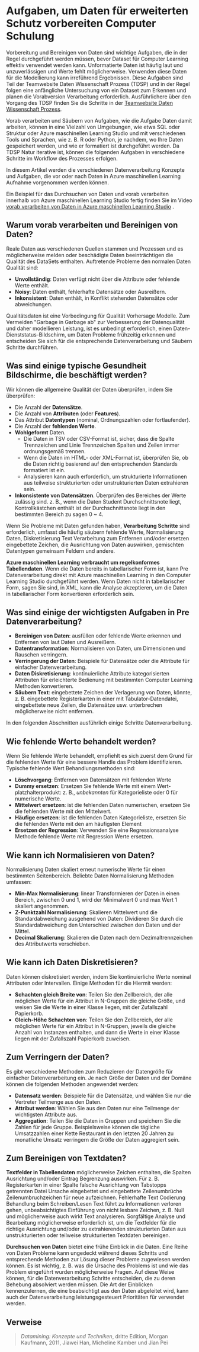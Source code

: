 <properties
    pageTitle="Aufgaben, um Daten für erweiterten Schutz vorbereiten Computer Learning | Microsoft Azure"
    description="Vorab verarbeiten und Bereinigen von Daten, die es für maschinelle Learning vorbereiten."
    services="machine-learning"
    documentationCenter=""
    authors="bradsev"
    manager="jhubbard"
    editor="cgronlun" />

<tags
    ms.service="machine-learning"
    ms.workload="data-services"
    ms.tgt_pltfrm="na"
    ms.devlang="na"
    ms.topic="article"
    ms.date="09/19/2016" 
    ms.author="bradsev" />


# <a name="tasks-to-prepare-data-for-enhanced-machine-learning"></a>Aufgaben, um Daten für erweiterten Schutz vorbereiten Computer Schulung

Vorbereitung und Bereinigen von Daten sind wichtige Aufgaben, die in der Regel durchgeführt werden müssen, bevor Dataset für Computer Learning effektiv verwendet werden kann. Unformatierte Daten ist häufig laut und unzuverlässigen und Werte fehlt möglicherweise. Verwenden diese Daten für die Modellierung kann irreführend Ergebnissen. Diese Aufgaben sind Teil der Teamwebsite Daten Wissenschaft Prozess (TDSP) und in der Regel folgen eine anfängliche Untersuchung von ein Dataset zum Erkennen und planen die Vorabversion Verarbeitung erforderlich. Ausführlichere über den Vorgang des TDSP finden Sie die Schritte in der [Teamwebsite Daten Wissenschaft Prozess](https://azure.microsoft.com/documentation/learning-paths/cortana-analytics-process/).

Vorab verarbeiten und Säubern von Aufgaben, wie die Aufgabe Daten damit arbeiten, können in eine Vielzahl von Umgebungen, wie etwa SQL oder Struktur oder Azure maschinellen Learning Studio und mit verschiedenen Tools und Sprachen, wie z. B. R oder Python, je nachdem, wo Ihre Daten gespeichert werden, und wie er formatiert ist durchgeführt werden. Da TDSP Natur iterative ist, können die folgenden Aufgaben in verschiedene Schritte im Workflow des Prozesses erfolgen.

In diesem Artikel werden die verschiedenen Datenverarbeitung Konzepte und Aufgaben, die vor oder nach Daten in Azure maschinellen Learning Aufnahme vorgenommen werden können.

Ein Beispiel für das Durchsuchen von Daten und vorab verarbeiten innerhalb von Azure maschinellen Learning Studio fertig finden Sie im Video [vorab verarbeiten von Daten in Azure maschinellen Learning Studio](https://azure.microsoft.com/documentation/videos/preprocessing-data-in-azure-ml-studio/) .


## <a name="why-pre-process-and-clean-data"></a>Warum vorab verarbeiten und Bereinigen von Daten?

Reale Daten aus verschiedenen Quellen stammen und Prozessen und es möglicherweise melden oder beschädigte Daten beeinträchtigen die Qualität des DataSets enthalten. Auftretende Probleme den normalen Daten Qualität sind:

* **Unvollständig**: Daten verfügt nicht über die Attribute oder fehlende Werte enthält.
* **Noisy**: Daten enthält, fehlerhafte Datensätze oder Ausreißern.
* **Inkonsistent**: Daten enthält, in Konflikt stehenden Datensätze oder abweichungen.

Qualitätsdaten ist eine Vorbedingung für Qualität Vorhersage Modelle. Zum Vermeiden "Garbage in Garbage ab" zur Verbesserung der Datenqualität und daher modellieren Leistung, ist es unbedingt erforderlich, einen Daten-Dienststatus-Bildschirm, um Daten Probleme frühzeitig erkennen und entscheiden Sie sich für die entsprechende Datenverarbeitung und Säubern Schritte durchführen.

## <a name="what-are-some-typical-data-health-screens-that-are-employed"></a>Was sind einige typische Gesundheit Bildschirme, die beschäftigt werden?

Wir können die allgemeine Qualität der Daten überprüfen, indem Sie überprüfen:

* Die Anzahl der **Datensätze**.
* Die Anzahl von **Attributen** (oder **Features**).
* Das Attribut **Datentypen** (nominal, Ordnungszahlen oder fortlaufender).
* Die Anzahl der **fehlenden Werte**.
* **Wohlgeformt** Daten.
    * Die Daten in TSV oder CSV-Format ist, sicher, dass die Spalte Trennzeichen und Linie Trennzeichen Spalten und Zeilen immer ordnungsgemäß trennen.
    * Wenn die Daten im HTML- oder XML-Format ist, überprüfen Sie, ob die Daten richtig basierend auf den entsprechenden Standards formatiert ist ein.
    * Analysieren kann auch erforderlich, um strukturierte Informationen aus teilweise strukturierten oder unstrukturierten Daten extrahieren sein.
* **Inkonsistente von Datensätzen**. Überprüfen des Bereiches der Werte zulässig sind. z. B., wenn die Daten Student Durchschnittsnote liegt, Kontrollkästchen enthält ist der Durchschnittsnote liegt in den bestimmten Bereich zu sagen 0 ~ 4.

Wenn Sie Probleme mit Daten gefunden haben, **Verarbeitung Schritte** sind erforderlich, umfasst die häufig säubern fehlende Werte, Normalisierung Daten, Diskretisierung Text Verarbeitung zum Entfernen und/oder ersetzen eingebettete Zeichen, die Ausrichtung von Daten auswirken, gemischten Datentypen gemeinsam Feldern und andere.

**Azure maschinellen Learning verbraucht um regelkonformes Tabellendaten**.  Wenn die Daten bereits in tabellarischer Form ist, kann Pre Datenverarbeitung direkt mit Azure maschinellen Learning in den Computer Learning Studio durchgeführt werden.  Wenn Daten nicht in tabellarischer Form, sagen Sie sind, in XML, kann die Analyse akzeptieren, um die Daten in tabellarischer Form konvertieren erforderlich sein.  

## <a name="what-are-some-of-the-major-tasks-in-data-pre-processing"></a>Was sind einige der wichtigsten Aufgaben in Pre Datenverarbeitung?

* **Bereinigen von Daten**: ausfüllen oder fehlende Werte erkennen und Entfernen von laut Daten und Ausreißern.
* **Datentransformation**: Normalisieren von Daten, um Dimensionen und Rauschen verringern.
* **Verringerung der Daten**: Beispiele für Datensätze oder die Attribute für einfacher Datenverarbeitung.
* **Daten Diskretisierung**: kontinuierliche Attribute kategorisierten Attributen für erleichterte Bedienung mit bestimmten Computer Learning Methoden konvertieren.
* **Säubern Text**: eingebettete Zeichen der Verlagerung von Daten, könnte, z. B. eingebettete Registerkarten in einer mit Tabulator-Datendatei, eingebettete neue Zeilen, die Datensätze usw. unterbrechen möglicherweise nicht entfernen.

In den folgenden Abschnitten ausführlich einige Schritte Datenverarbeitung.

## <a name="how-to-deal-with-missing-values"></a>Wie fehlende Werte behandelt werden?

Wenn Sie fehlende Werte behandelt, empfiehlt es sich zuerst dem Grund für die fehlenden Werte für eine bessere Handle das Problem identifizieren. Typische fehlende Wert Behandlungsmethoden sind:

* **Löschvorgang**: Entfernen von Datensätzen mit fehlenden Werte
* **Dummy ersetzen**: Ersetzen Sie fehlende Werte mit einem Wert-platzhalterprodukt: z. B., _unbekannten_ für Kategorieliste oder 0 für numerische Werte.
* **Mittelwert ersetzen**: ist die fehlenden Daten numerischen, ersetzen Sie die fehlenden Werte mit den Mittelwert.
* **Häufige ersetzen**: ist die fehlenden Daten Kategorieliste, ersetzen Sie die fehlenden Werte mit den am häufigsten Element
* **Ersetzen der Regression**: Verwenden Sie eine Regressionsanalyse Methode fehlende Werte mit Regression Werte ersetzen.  

## <a name="how-to-normalize-data"></a>Wie kann ich Normalisieren von Daten?

Normalisierung Daten skaliert erneut numerische Werte für einen bestimmten Seitenbereich. Beliebte Daten Normalisierung Methoden umfassen:

* **Min-Max Normalisierung**: linear Transformieren der Daten in einen Bereich, zwischen 0 und 1, wird der Minimalwert 0 und max Wert 1 skaliert angenommen.
* **Z-Punktzahl Normalisierung**: Skalieren Mittelwert und die Standardabweichung ausgehend von Daten: Dividieren Sie durch die Standardabweichung den Unterschied zwischen den Daten und der Mittel.
* **Decimal Skalierung**: Skalieren die Daten nach dem Dezimaltrennzeichen des Attributwerts verschieben.  

## <a name="how-to-discretize-data"></a>Wie kann ich Daten Diskretisieren?

Daten können diskretisiert werden, indem Sie kontinuierliche Werte nominal Attributen oder Intervallen. Einige Methoden für die Hiermit werden:

* **Schachten gleich Breite von**: Teilen Sie den Zellbereich, der alle möglichen Werte für ein Attribut in N-Gruppen die gleiche Größe, und weisen Sie die Werte in einer Klasse liegen, mit der Zufallszahl Papierkorb.
* **Gleich-Höhe Schachten von**: Teilen Sie den Zellbereich, der alle möglichen Werte für ein Attribut in N-Gruppen, jeweils die gleiche Anzahl von Instanzen enthalten, und dann die Werte in einer Klasse liegen mit der Zufallszahl Papierkorb zuweisen.  

## <a name="how-to-reduce-data"></a>Zum Verringern der Daten?

Es gibt verschiedene Methoden zum Reduzieren der Datengröße für einfacher Datenverarbeitung ein. Je nach Größe der Daten und der Domäne können die folgenden Methoden angewendet werden:

* **Datensatz werden**: Beispiele für die Datensätze, und wählen Sie nur die Vertreter Teilmenge aus den Daten.
* **Attribut werden**: Wählen Sie aus den Daten nur eine Teilmenge der wichtigsten Attribute aus.  
* **Aggregation**: Teilen Sie die Daten in Gruppen und speichern Sie die Zahlen für jede Gruppe. Beispielsweise können die tägliche Umsatzzahlen einer Kette Restaurant in den letzten 20 Jahren zu monatliche Umsatz verringern die Größe der Daten aggregiert sein.  

## <a name="how-to-clean-text-data"></a>Zum Bereinigen von Textdaten?

**Textfelder in Tabellendaten** möglicherweise Zeichen enthalten, die Spalten Ausrichtung und/oder Eintrag Begrenzung auswirken. Für z. B. Registerkarten in einer Spalte falsche Ausrichtung von Tabstopps getrennten Datei Ursache eingebettet und eingebettete Zeilenumbrüche Zeilenumbruchzeichen für neue aufzeichnen. Fehlerhafte Text Codierung Behandlung beim Schreiben/Lesen Text führt zu Informationen verloren gehen, unbeabsichtigtes Einführung von nicht lesbare Zeichen, z. B. Null und möglicherweise auch wirkt Text analysieren. Sorgfältige Analyse und Bearbeitung möglicherweise erforderlich ist, um die Textfelder für die richtige Ausrichtung und/oder zu extrahierenden strukturierten Daten aus unstrukturierten oder teilweise strukturierten Textdaten bereinigen.

**Durchsuchen von Daten** bietet eine frühe Einblick in die Daten. Eine Reihe von Daten Probleme kann ungedeckt während dieses Schritts und entsprechende Methoden zur Lösung dieser Probleme zugewiesen werden können.  Es ist wichtig, z. B. was die Ursache des Problems ist und wie das Problem eingeführt wurden möglicherweise Fragen. Auf diese Weise können, für die Datenverarbeitung Schritte entscheiden, die zu deren Behebung absolviert werden müssen. Die Art der Einblicken kennenzulernen, die eine beabsichtigt aus den Daten abgeleitet wird, kann auch der Datenverarbeitung leistungsgesteuert Prioritäten für verwendet werden.

## <a name="references"></a>Verweise

>*Datamining: Konzepte und Techniken*, dritte Edition, Morgan Kaufmann, 2011, Jiawei Han, Micheline Kamber und Jian Pei

